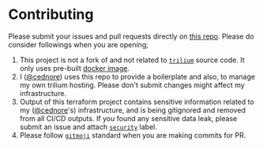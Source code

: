 # Contributing

Please submit your issues and pull requests directly on [this repo](https://github.com/cednore/trilium). Please do
consider followings when you are opening;

1. This project is not a fork of and not related to [`trilium`](https://github.com/zadam/trilium) source code. It only
   uses pre-built [docker image](https://hub.docker.com/r/zadam/trilium).
2. I ([@cednore](https://github.com/cednore)) uses this repo to provide a boilerplate and also, to manage my own trilium
   hosting. Please don't submit changes might affect my infrastructure.
3. Output of this terraform project contains sensitive information related to my
   ([@cednore](https://github.com/cednore)'s) infrastructure, and is being gitignored and removed from all CI/CD
   outputs. If you found any sensitive data leak, please submit an issue and attach
   [`security`](https://github.com/cednore/trilium/labels) label.
4. Please follow [`gitmoji`](https://gitmoji.dev/) standard when you are making commits for PR.
